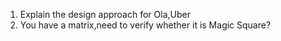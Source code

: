 1. Explain the design approach for Ola,Uber
2. You have a matrix,need to verify whether it is Magic Square?